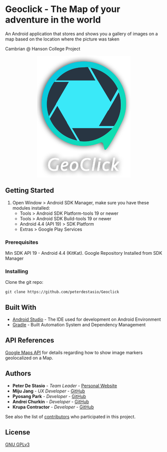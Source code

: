 # Geoclick - The Map of your adventure in the world
An Android application that stores and shows you a gallery of images on a map based on the location where the picture was taken

Cambrian @ Hanson College Project

<p align="center">
<img src="https://github.com/peterdestasio/Geoclick/blob/master/app/src/main/res/drawable/logowithtitle.png" width="300" align="center">
</p>

## Getting Started
1. Open Window &gt; Android SDK Manager, make sure you have these modules
    installed:
    * Tools &gt; Android SDK Platform-tools 19 or newer
    * Tools &gt; Android SDK Build-tools 19 or newer
    * Android 4.4 (API 19) &gt; SDK Platform
    * Extras &gt; Google Play Services

### Prerequisites
Min SDK API 19 - Android 4.4 (KitKat). 
Google Repository Installed from SDK Manager

### Installing

Clone the git repo:

```
git clone https://github.com/peterdestasio/Geoclick
```


## Built With

* [Android Studio](https://developer.android.com/studio/index.html) - The IDE used for development on Android Environment
* [Gradle](https://gradle.org/) - Built Automation System and Dependency Management

## API References

[Google Maps API](https://developers.google.com/maps/documentation/android-api/) for details regarding how to show image markers geolocalized on a Map.


## Authors

* **Peter De Stasio** - *Team Leader* - [Personal Website](http://peterdestasio.com/)
* **Miju Jang** - *UX Developer* - [GitHub](https://github.com/shyjoo)
* **Pyosang Park** - *Developer* - [GitHub](https://github.com/parkps618)
* **Andrei Churkin** - *Developer* - [GitHub](https://github.com/Residentcd08)
* **Krupa Contractor** - *Developer* - [GitHub](https://github.com/krupa007)

See also the list of [contributors](https://github.com/peterdestasio/Geoclick/graphs/contributors) who participated in this project.

## License
[GNU GPLv3](https://www.gnu.org/licenses/gpl-3.0.txt)




